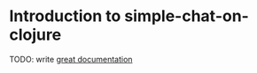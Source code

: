 # Introduction to simple-chat-on-clojure

TODO: write [great documentation](http://jacobian.org/writing/what-to-write/)
